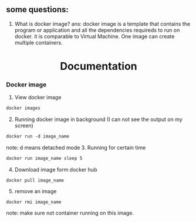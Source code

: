 ## some questions: 
1. What is docker image?
ans: docker image is a template that contains the program or application and all the dependencies requireds to run on docker. it is comparable to  Virtual Machine. One image can create multiple containers.

<h1 align="center"> Documentation </h1>

### Docker image
1. View docker image
``` dockerfile
docker images
```
2. Running docker image in background (I can not see the output on my screen)
```dockerfile
docker run -d image_name
```
note: d means detached mode
3.  Running for certain time

```dockerfile
docker run image_name sleep 5
```
4. Download image form docker hub

```
docker pull image_name
```
5. remove an image
```
docker rmi image_name
```
note: make sure not container running on this image.



